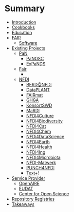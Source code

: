 # Summary

* [Introduction](README.md)
* [Cookbooks](cookbooks.md)
* [Education](education.md)
* [FAIR](fair/fair.md)
	* [Software](fair4rs.md)
* [Existing Projects]()
	* [PaN]()
		* [PaNOSC](projects/pan/panosc.md)
		* [ExPaNDS](projects/pan/expands.md)
	* [Fair]()
		* []()
	* [NFDI](projects/nfdi/nfdi.md)
		* [BERD@NFDI](projects/nfdi/berdnfdi.md)
		* [DataPLANT](projects/nfdi/dataplant.md)
		* [FAIRmat](projects/nfdi/fairmat.md)
		* [GHGA](projects/nfdi/ghga.md)
		* [KonsortSWD](projects/nfdi/konsortswd.md)
		* [MaRDI](projects/nfdi/mardi.md)
		* [NFDI4Culture](projects/nfdi/nfdi4culture.md)
		* [NFDI4Biodiversity](projects/nfdi/nfdi4biodiversity.md)
		* [NFDI4Cat](projects/nfdi/nfdi4cat.md)
		* [NFDI4Chem](projects/nfdi/nfdi4chem.md)
		* [NFDi4DataScience](projects/nfdi/nfdi4datascience.md)
		* [NFDI4Earth](projects/nfdi/nfdi4earth.md)
		* [NFDI4Health](projects/nfdi/nfdi4health.md)
		* [NFDI4Ing](projects/nfdi/nfdi4ing.md)
		* [NFDI4Microbiota](projects/nfdi/nfdi4microbiota.md)
		* [NFDI-Matwerk](projects/nfdi/nfdi-matwerk.md)
		* [PUNCH4NFDI](projects/nfdi/punfch4nfdi.md)
		* [Text+](projects/nfdi/text+.md)!
* [Service Provider]()
	* [OpenAIRE](service_provider/openaire.md)
	* [EUDAT](service_provider/eudat.md)
	* [Center for Open Science](service_provider/cos.md)
* [Repository Registries](rep_reg.md)
* [Takeaways](takeaways.md)

